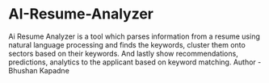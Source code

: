 # AI-Resume-Analyzer
Ai Resume Analyzer is a tool which parses information from a resume using natural language processing and finds the keywords, cluster them onto sectors based on their keywords. And lastly show recommendations, predictions, analytics to the applicant based on keyword matching.
Author - Bhushan Kapadne
